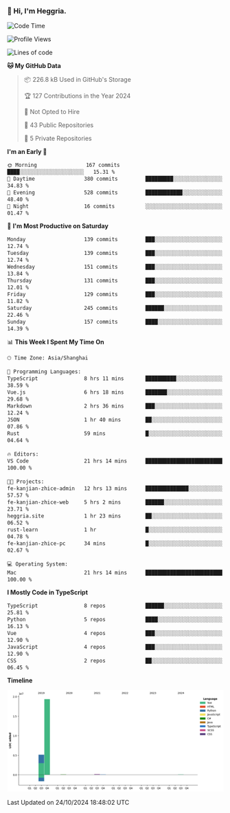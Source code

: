 ### 👋 Hi, I'm Heggria.

<!--START_SECTION:waka-->
![Code Time](http://img.shields.io/badge/Code%20Time-763%20hrs%2024%20mins-blue)

![Profile Views](http://img.shields.io/badge/Profile%20Views-1-blue)

![Lines of code](https://img.shields.io/badge/From%20Hello%20World%20I%27ve%20Written-24.8%20million%20lines%20of%20code-blue)

**🐱 My GitHub Data** 

> 📦 226.8 kB Used in GitHub's Storage 
 > 
> 🏆 127 Contributions in the Year 2024
 > 
> 🚫 Not Opted to Hire
 > 
> 📜 43 Public Repositories 
 > 
> 🔑 5 Private Repositories 
 > 
**I'm an Early 🐤** 

```text
🌞 Morning                167 commits         ████░░░░░░░░░░░░░░░░░░░░░   15.31 % 
🌆 Daytime                380 commits         █████████░░░░░░░░░░░░░░░░   34.83 % 
🌃 Evening                528 commits         ████████████░░░░░░░░░░░░░   48.40 % 
🌙 Night                  16 commits          ░░░░░░░░░░░░░░░░░░░░░░░░░   01.47 % 
```
📅 **I'm Most Productive on Saturday** 

```text
Monday                   139 commits         ███░░░░░░░░░░░░░░░░░░░░░░   12.74 % 
Tuesday                  139 commits         ███░░░░░░░░░░░░░░░░░░░░░░   12.74 % 
Wednesday                151 commits         ███░░░░░░░░░░░░░░░░░░░░░░   13.84 % 
Thursday                 131 commits         ███░░░░░░░░░░░░░░░░░░░░░░   12.01 % 
Friday                   129 commits         ███░░░░░░░░░░░░░░░░░░░░░░   11.82 % 
Saturday                 245 commits         ██████░░░░░░░░░░░░░░░░░░░   22.46 % 
Sunday                   157 commits         ████░░░░░░░░░░░░░░░░░░░░░   14.39 % 
```


📊 **This Week I Spent My Time On** 

```text
🕑︎ Time Zone: Asia/Shanghai

💬 Programming Languages: 
TypeScript               8 hrs 11 mins       ██████████░░░░░░░░░░░░░░░   38.59 % 
Vue.js                   6 hrs 18 mins       ███████░░░░░░░░░░░░░░░░░░   29.68 % 
Markdown                 2 hrs 36 mins       ███░░░░░░░░░░░░░░░░░░░░░░   12.24 % 
JSON                     1 hr 40 mins        ██░░░░░░░░░░░░░░░░░░░░░░░   07.86 % 
Rust                     59 mins             █░░░░░░░░░░░░░░░░░░░░░░░░   04.64 % 

🔥 Editors: 
VS Code                  21 hrs 14 mins      █████████████████████████   100.00 % 

🐱‍💻 Projects: 
fe-kanjian-zhice-admin   12 hrs 13 mins      ██████████████░░░░░░░░░░░   57.57 % 
fe-kanjian-zhice-web     5 hrs 2 mins        ██████░░░░░░░░░░░░░░░░░░░   23.71 % 
heggria.site             1 hr 23 mins        ██░░░░░░░░░░░░░░░░░░░░░░░   06.52 % 
rust-learn               1 hr                █░░░░░░░░░░░░░░░░░░░░░░░░   04.78 % 
fe-kanjian-zhice-pc      34 mins             █░░░░░░░░░░░░░░░░░░░░░░░░   02.67 % 

💻 Operating System: 
Mac                      21 hrs 14 mins      █████████████████████████   100.00 % 
```

**I Mostly Code in TypeScript** 

```text
TypeScript               8 repos             ██████░░░░░░░░░░░░░░░░░░░   25.81 % 
Python                   5 repos             ████░░░░░░░░░░░░░░░░░░░░░   16.13 % 
Vue                      4 repos             ███░░░░░░░░░░░░░░░░░░░░░░   12.90 % 
JavaScript               4 repos             ███░░░░░░░░░░░░░░░░░░░░░░   12.90 % 
CSS                      2 repos             ██░░░░░░░░░░░░░░░░░░░░░░░   06.45 % 
```



**Timeline**

![Lines of Code chart](https://raw.githubusercontent.com/heggria/heggria/main/assets/bar_graph.png)


 Last Updated on 24/10/2024 18:48:02 UTC
<!--END_SECTION:waka-->
